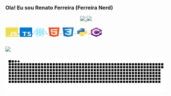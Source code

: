 ### Ola! Eu sou Renato Ferreira (Ferreira Nerd)

<div align="center">
  <a href="https://github.com/FerreiraNerd">
  <img height="180em" src="https://github-readme-stats.vercel.app/api?username=FerreiraNerd&show_icons=true&theme=dark&include_all_commits=true&count_private=true"/>
  <img height="180em" src="https://github-readme-stats.vercel.app/api/top-langs/?username=FerreiraNerd&layout=compact&langs_count=7&theme=dark"/>
</div>

 <!--Div Abaixo e para colocar as imagens da linguagens utilizadas -->
  <!--Video de referencia    https://www.youtube.com/watch?v=TsaLQAetPLU  -->
  <!--devicon.dev -->
 <div style="display: inline_block"><br>
  <img align="center" alt="Rafa-Js" height="30" width="40" src="https://raw.githubusercontent.com/devicons/devicon/master/icons/javascript/javascript-plain.svg">
  <img align="center" alt="Rafa-Ts" height="30" width="40" src="https://raw.githubusercontent.com/devicons/devicon/master/icons/typescript/typescript-plain.svg">
  <img align="center" alt="Rafa-React" height="30" width="40" src="https://raw.githubusercontent.com/devicons/devicon/master/icons/react/react-original.svg">
  <img align="center" alt="Rafa-HTML" height="30" width="40" src="https://raw.githubusercontent.com/devicons/devicon/master/icons/html5/html5-original.svg">
  <img align="center" alt="Rafa-CSS" height="30" width="40" src="https://raw.githubusercontent.com/devicons/devicon/master/icons/css3/css3-original.svg">
  <img align="center" alt="Rafa-Python" height="30" width="40" src="https://raw.githubusercontent.com/devicons/devicon/master/icons/python/python-original.svg">
  <img align="center" alt="Rafa-Csharp" height="30" width="40" src="https://raw.githubusercontent.com/devicons/devicon/master/icons/csharp/csharp-original.svg">
</div>

  ##
<!--Div Abaixo Informações das redes sociais -->
  
  <div> 
  <a href="https://www.youtube.com/channel/UCWaw3qkvxqhrb7Vzq5a2xFw" target="_blank"><img src="https://img.shields.io/badge/YouTube-FF0000?style=for-the-badge&logo=youtube&logoColor=white" target="_blank"></a>
 
  </div>
  
  ![Snake animation](https://github.com/FerreiraNerd/FerreiraNerd/blob/output/github-contribution-grid-snake.svg)
